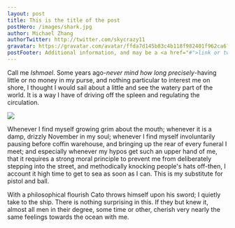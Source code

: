 ```yaml
---
layout: post
title: This is the title of the post
postHero: /images/shark.jpg
author: Michael Zhang
authorTwitter: http://twitter.com/skycrazy11
gravatar: https://gravatar.com/avatar/ffda7d145b83c4b118f982401f962ca6?s=150
postFooter: Additional information, and may be a <a href="#">link or two</a>
---
```


Call me *Ishmael*. Some years ago-*never mind how long precisely*-having little or no money in my purse, and nothing particular to interest me on shore, I thought I would sail about a little and see the watery part of the world. It is a way I have of driving off the spleen and regulating the circulation.

<img class="pull-left" src="http://i.imgur.com/0HZRxUr.jpg">

Whenever I find myself growing grim about the mouth; whenever it is a damp, drizzly November in my soul; whenever I find myself involuntarily pausing before coffin warehouse, and bringing up the rear of every funeral I meet; and especially whenever my hypos get such an upper hand of me, that it requires a strong moral principle to prevent me from deliberately stepping into the street, and methodically knocking people's hats off-then, I account it high time to get to sea as soon as I can. This is my substitute for pistol and ball.

With a philosophical flourish Cato throws himself upon his sword; I quietly take to the ship. There is nothing surprising in this. If they but knew it, almost all men in their degree, some time or other, cherish very nearly the same feelings towards the ocean with me.
